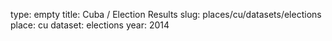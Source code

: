 type: empty
title: Cuba / Election Results
slug: places/cu/datasets/elections
place: cu
dataset: elections
year: 2014
